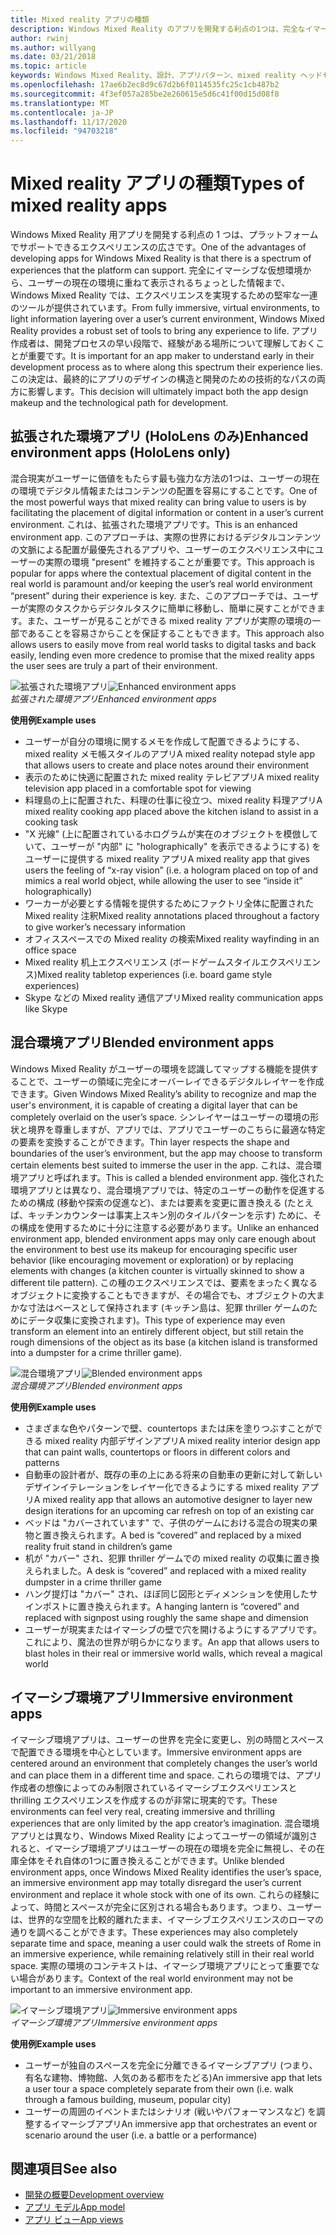```yaml
---
title: Mixed reality アプリの種類
description: Windows Mixed Reality のアプリを開発する利点の1つは、完全なイマーシブ、仮想環境から、ユーザーの現在の環境を介して情報を重ねることができます。
author: rwinj
ms.author: willyang
ms.date: 03/21/2018
ms.topic: article
keywords: Windows Mixed Reality、設計、アプリパターン、mixed reality ヘッドセット、windows mixed reality ヘッドセット、virtual Reality ヘッドセット、HoloLens
ms.openlocfilehash: 17ae6b2ec8d9c67d2b6f0114535fc25c1cb487b2
ms.sourcegitcommit: 4f3ef057a285be2e260615e5d6c41f00d15d08f8
ms.translationtype: MT
ms.contentlocale: ja-JP
ms.lasthandoff: 11/17/2020
ms.locfileid: "94703218"
---
```

# <a name="types-of-mixed-reality-apps"></a><span data-ttu-id="cfbd0-104">Mixed reality アプリの種類</span><span class="sxs-lookup"><span data-stu-id="cfbd0-104">Types of mixed reality apps</span></span>

<span data-ttu-id="cfbd0-105">Windows Mixed Reality 用アプリを開発する利点の 1 つは、プラットフォームでサポートできるエクスペリエンスの広さです。</span><span class="sxs-lookup"><span data-stu-id="cfbd0-105">One of the advantages of developing apps for Windows Mixed Reality is that there is a spectrum of experiences that the platform can support.</span></span> <span data-ttu-id="cfbd0-106">完全にイマーシブな仮想環境から、ユーザーの現在の環境に重ねて表示されるちょっとした情報まで、Windows Mixed Reality では、エクスペリエンスを実現するための堅牢な一連のツールが提供されています。</span><span class="sxs-lookup"><span data-stu-id="cfbd0-106">From fully immersive, virtual environments, to light information layering over a user’s current environment, Windows Mixed Reality provides a robust set of tools to bring any experience to life.</span></span> <span data-ttu-id="cfbd0-107">アプリ作成者は、開発プロセスの早い段階で、経験がある場所について理解しておくことが重要です。</span><span class="sxs-lookup"><span data-stu-id="cfbd0-107">It is important for an app maker to understand early in their development process as to where along this spectrum their experience lies.</span></span> <span data-ttu-id="cfbd0-108">この決定は、最終的にアプリのデザインの構造と開発のための技術的なパスの両方に影響します。</span><span class="sxs-lookup"><span data-stu-id="cfbd0-108">This decision will ultimately impact both the app design makeup and the technological path for development.</span></span>

## <a name="enhanced-environment-apps-hololens-only"></a><span data-ttu-id="cfbd0-109">拡張された環境アプリ (HoloLens のみ)</span><span class="sxs-lookup"><span data-stu-id="cfbd0-109">Enhanced environment apps (HoloLens only)</span></span>

<span data-ttu-id="cfbd0-110">混合現実がユーザーに価値をもたらす最も強力な方法の1つは、ユーザーの現在の環境でデジタル情報またはコンテンツの配置を容易にすることです。</span><span class="sxs-lookup"><span data-stu-id="cfbd0-110">One of the most powerful ways that mixed reality can bring value to users is by facilitating the placement of digital information or content in a user’s current environment.</span></span> <span data-ttu-id="cfbd0-111">これは、拡張された環境アプリです。</span><span class="sxs-lookup"><span data-stu-id="cfbd0-111">This is an enhanced environment app.</span></span> <span data-ttu-id="cfbd0-112">このアプローチは、実際の世界におけるデジタルコンテンツの文脈による配置が最優先されるアプリや、ユーザーのエクスペリエンス中にユーザーの実際の環境 "present" を維持することが重要です。</span><span class="sxs-lookup"><span data-stu-id="cfbd0-112">This approach is popular for apps where the contextual placement of digital content in the real world is paramount and/or keeping the user’s real world environment “present” during their experience is key.</span></span> <span data-ttu-id="cfbd0-113">また、このアプローチでは、ユーザーが実際のタスクからデジタルタスクに簡単に移動し、簡単に戻すことができます。また、ユーザーが見ることができる mixed reality アプリが実際の環境の一部であることを容易さからことを保証することもできます。</span><span class="sxs-lookup"><span data-stu-id="cfbd0-113">This approach also allows users to easily move from real world tasks to digital tasks and back easily, lending even more credence to promise that the mixed reality apps the user sees are truly a part of their environment.</span></span>

<span data-ttu-id="cfbd0-114">![拡張された環境アプリ](images/enhancedenvironmentapps-640px.jpg)</span><span class="sxs-lookup"><span data-stu-id="cfbd0-114">![Enhanced environment apps](images/enhancedenvironmentapps-640px.jpg)</span></span><br>
<span data-ttu-id="cfbd0-115">*拡張された環境アプリ*</span><span class="sxs-lookup"><span data-stu-id="cfbd0-115">*Enhanced environment apps*</span></span>

<span data-ttu-id="cfbd0-116">**使用例**</span><span class="sxs-lookup"><span data-stu-id="cfbd0-116">**Example uses**</span></span>
* <span data-ttu-id="cfbd0-117">ユーザーが自分の環境に関するメモを作成して配置できるようにする、mixed reality メモ帳スタイルのアプリ</span><span class="sxs-lookup"><span data-stu-id="cfbd0-117">A mixed reality notepad style app that allows users to create and place notes around their environment</span></span>
* <span data-ttu-id="cfbd0-118">表示のために快適に配置された mixed reality テレビアプリ</span><span class="sxs-lookup"><span data-stu-id="cfbd0-118">A mixed reality television app placed in a comfortable spot for viewing</span></span>
* <span data-ttu-id="cfbd0-119">料理島の上に配置された、料理の仕事に役立つ、mixed reality 料理アプリ</span><span class="sxs-lookup"><span data-stu-id="cfbd0-119">A mixed reality cooking app placed above the kitchen island to assist in a cooking task</span></span>
* <span data-ttu-id="cfbd0-120">"X 光線" (上に配置されているホログラムが実在のオブジェクトを模倣していて、ユーザーが "内部" に "holographically" を表示できるようにする) をユーザーに提供する mixed reality アプリ</span><span class="sxs-lookup"><span data-stu-id="cfbd0-120">A mixed reality app that gives users the feeling of “x-ray vision” (i.e. a hologram placed on top of and mimics a real world object, while allowing the user to see “inside it” holographically)</span></span>
* <span data-ttu-id="cfbd0-121">ワーカーが必要とする情報を提供するためにファクトリ全体に配置された Mixed reality 注釈</span><span class="sxs-lookup"><span data-stu-id="cfbd0-121">Mixed reality annotations placed throughout a factory to give worker’s necessary information</span></span>
* <span data-ttu-id="cfbd0-122">オフィススペースでの Mixed reality の検索</span><span class="sxs-lookup"><span data-stu-id="cfbd0-122">Mixed reality wayfinding in an office space</span></span>
* <span data-ttu-id="cfbd0-123">Mixed reality 机上エクスペリエンス (ボードゲームスタイルエクスペリエンス)</span><span class="sxs-lookup"><span data-stu-id="cfbd0-123">Mixed reality tabletop experiences (i.e. board game style experiences)</span></span>
* <span data-ttu-id="cfbd0-124">Skype などの Mixed reality 通信アプリ</span><span class="sxs-lookup"><span data-stu-id="cfbd0-124">Mixed reality communication apps like Skype</span></span>

## <a name="blended-environment-apps"></a><span data-ttu-id="cfbd0-125">混合環境アプリ</span><span class="sxs-lookup"><span data-stu-id="cfbd0-125">Blended environment apps</span></span>

<span data-ttu-id="cfbd0-126">Windows Mixed Reality がユーザーの環境を認識してマップする機能を提供することで、ユーザーの領域に完全にオーバーレイできるデジタルレイヤーを作成できます。</span><span class="sxs-lookup"><span data-stu-id="cfbd0-126">Given Windows Mixed Reality’s ability to recognize and map the user's environment, it is capable of creating a digital layer that can be completely overlaid on the user’s space.</span></span> <span data-ttu-id="cfbd0-127">シンレイヤーはユーザーの環境の形状と境界を尊重しますが、アプリでは、アプリでユーザーのこちらに最適な特定の要素を変換することができます。</span><span class="sxs-lookup"><span data-stu-id="cfbd0-127">Thin layer respects the shape and boundaries of the user’s environment, but the app may choose to transform certain elements best suited to immerse the user in the app.</span></span> <span data-ttu-id="cfbd0-128">これは、混合環境アプリと呼ばれます。</span><span class="sxs-lookup"><span data-stu-id="cfbd0-128">This is called a blended environment app.</span></span> <span data-ttu-id="cfbd0-129">強化された環境アプリとは異なり、混合環境アプリでは、特定のユーザーの動作を促進するための構成 (移動や探索の促進など)、または要素を変更に置き換える (たとえば、キッチンカウンターは事実上スキン別のタイルパターンを示す) ために、その構成を使用するために十分に注意する必要があります。</span><span class="sxs-lookup"><span data-stu-id="cfbd0-129">Unlike an enhanced environment app, blended environment apps may only care enough about the environment to best use its makeup for encouraging specific user behavior (like encouraging movement or exploration) or by replacing elements with changes (a kitchen counter is virtually skinned to show a different tile pattern).</span></span> <span data-ttu-id="cfbd0-130">この種のエクスペリエンスでは、要素をまったく異なるオブジェクトに変換することもできますが、その場合でも、オブジェクトの大まかな寸法はベースとして保持されます (キッチン島は、犯罪 thriller ゲームのためにデータ収集に変換されます)。</span><span class="sxs-lookup"><span data-stu-id="cfbd0-130">This type of experience may even transform an element into an entirely different object, but still retain the rough dimensions of the object as its base (a kitchen island is transformed into a dumpster for a crime thriller game).</span></span>

<span data-ttu-id="cfbd0-131">![混合環境アプリ](images/blendedenvironmentapps-640px.jpg)</span><span class="sxs-lookup"><span data-stu-id="cfbd0-131">![Blended environment apps](images/blendedenvironmentapps-640px.jpg)</span></span><br>
<span data-ttu-id="cfbd0-132">*混合環境アプリ*</span><span class="sxs-lookup"><span data-stu-id="cfbd0-132">*Blended environment apps*</span></span>

<span data-ttu-id="cfbd0-133">**使用例**</span><span class="sxs-lookup"><span data-stu-id="cfbd0-133">**Example uses**</span></span>
* <span data-ttu-id="cfbd0-134">さまざまな色やパターンで壁、countertops または床を塗りつぶすことができる mixed reality 内部デザインアプリ</span><span class="sxs-lookup"><span data-stu-id="cfbd0-134">A mixed reality interior design app that can paint walls, countertops or floors in different colors and patterns</span></span>
* <span data-ttu-id="cfbd0-135">自動車の設計者が、既存の車の上にある将来の自動車の更新に対して新しいデザインイテレーションをレイヤー化できるようにする mixed reality アプリ</span><span class="sxs-lookup"><span data-stu-id="cfbd0-135">A mixed reality app that allows an automotive designer to layer new design iterations for an upcoming car refresh on top of an existing car</span></span>
* <span data-ttu-id="cfbd0-136">ベッドは "カバーされています" で、子供のゲームにおける混合の現実の果物と置き換えられます。</span><span class="sxs-lookup"><span data-stu-id="cfbd0-136">A bed is “covered” and replaced by a mixed reality fruit stand in children’s game</span></span>
* <span data-ttu-id="cfbd0-137">机が "カバー" され、犯罪 thriller ゲームでの mixed reality の収集に置き換えられました。</span><span class="sxs-lookup"><span data-stu-id="cfbd0-137">A desk is “covered” and replaced with a mixed reality dumpster in a crime thriller game</span></span>
* <span data-ttu-id="cfbd0-138">ハング提灯は "カバー" され、ほぼ同じ図形とディメンションを使用したサインポストに置き換えられます。</span><span class="sxs-lookup"><span data-stu-id="cfbd0-138">A hanging lantern is “covered” and replaced with signpost using roughly the same shape and dimension</span></span>
* <span data-ttu-id="cfbd0-139">ユーザーが現実またはイマーシブの壁で穴を開けるようにするアプリです。これにより、魔法の世界が明らかになります。</span><span class="sxs-lookup"><span data-stu-id="cfbd0-139">An app that allows users to blast holes in their real or immersive world walls, which reveal a magical world</span></span>

## <a name="immersive-environment-apps"></a><span data-ttu-id="cfbd0-140">イマーシブ環境アプリ</span><span class="sxs-lookup"><span data-stu-id="cfbd0-140">Immersive environment apps</span></span>

<span data-ttu-id="cfbd0-141">イマーシブ環境アプリは、ユーザーの世界を完全に変更し、別の時間とスペースで配置できる環境を中心としています。</span><span class="sxs-lookup"><span data-stu-id="cfbd0-141">Immersive environment apps are centered around an environment that completely changes the user’s world and can place them in a different time and space.</span></span> <span data-ttu-id="cfbd0-142">これらの環境では、アプリ作成者の想像によってのみ制限されているイマーシブエクスペリエンスと thrilling エクスペリエンスを作成するのが非常に現実的です。</span><span class="sxs-lookup"><span data-stu-id="cfbd0-142">These environments can feel very real, creating immersive and thrilling experiences that are only limited by the app creator’s imagination.</span></span> <span data-ttu-id="cfbd0-143">混合環境アプリとは異なり、Windows Mixed Reality によってユーザーの領域が識別されると、イマーシブ環境アプリはユーザーの現在の環境を完全に無視し、その在庫全体をそれ自体の1つに置き換えることができます。</span><span class="sxs-lookup"><span data-stu-id="cfbd0-143">Unlike blended environment apps, once Windows Mixed Reality identifies the user’s space, an immersive environment app may totally disregard the user’s current environment and replace it whole stock with one of its own.</span></span> <span data-ttu-id="cfbd0-144">これらの経験によって、時間とスペースが完全に区別される場合もあります。つまり、ユーザーは、世界的な空間を比較的離れたまま、イマーシブエクスペリエンスのローマの通りを調べることができます。</span><span class="sxs-lookup"><span data-stu-id="cfbd0-144">These experiences may also completely separate time and space, meaning a user could walk the streets of Rome in an immersive experience, while remaining relatively still in their real world space.</span></span> <span data-ttu-id="cfbd0-145">実際の環境のコンテキストは、イマーシブ環境アプリにとって重要でない場合があります。</span><span class="sxs-lookup"><span data-stu-id="cfbd0-145">Context of the real world environment may not be important to an immersive environment app.</span></span>

<span data-ttu-id="cfbd0-146">![イマーシブ環境アプリ](images/windows-mixed-reality-640px.jpg)</span><span class="sxs-lookup"><span data-stu-id="cfbd0-146">![Immersive environment apps](images/windows-mixed-reality-640px.jpg)</span></span><br>
<span data-ttu-id="cfbd0-147">*イマーシブ環境アプリ*</span><span class="sxs-lookup"><span data-stu-id="cfbd0-147">*Immersive environment apps*</span></span>

<span data-ttu-id="cfbd0-148">**使用例**</span><span class="sxs-lookup"><span data-stu-id="cfbd0-148">**Example uses**</span></span>
* <span data-ttu-id="cfbd0-149">ユーザーが独自のスペースを完全に分離できるイマーシブアプリ (つまり、有名な建物、博物館、人気のある都市をたどる)</span><span class="sxs-lookup"><span data-stu-id="cfbd0-149">An immersive app that lets a user tour a space completely separate from their own (i.e. walk through a famous building, museum, popular city)</span></span>
* <span data-ttu-id="cfbd0-150">ユーザーの周囲のイベントまたはシナリオ (戦いやパフォーマンスなど) を調整するイマーシブアプリ</span><span class="sxs-lookup"><span data-stu-id="cfbd0-150">An immersive app that orchestrates an event or scenario around the user (i.e. a battle or a performance)</span></span>

## <a name="see-also"></a><span data-ttu-id="cfbd0-151">関連項目</span><span class="sxs-lookup"><span data-stu-id="cfbd0-151">See also</span></span>
* [<span data-ttu-id="cfbd0-152">開発の概要</span><span class="sxs-lookup"><span data-stu-id="cfbd0-152">Development overview</span></span>](../develop/development.md)
* [<span data-ttu-id="cfbd0-153">アプリ モデル</span><span class="sxs-lookup"><span data-stu-id="cfbd0-153">App model</span></span>](app-model.md)
* [<span data-ttu-id="cfbd0-154">アプリ ビュー</span><span class="sxs-lookup"><span data-stu-id="cfbd0-154">App views</span></span>](app-views.md)

